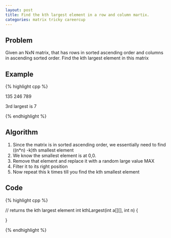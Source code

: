 ```yaml
---
layout: post
title: Find the kth largest element in a row and column martix.
categories: matrix tricky careercup
---
```


## Problem 
Given an NxN matrix, that has rows in sorted ascending order and columns in ascending sorted order. Find the kth largest element in this matrix

## Example
{% highlight cpp %}

135
246 
789

3rd largest is 7

{% endhighlight %}

## Algorithm
1. Since the matrix is in sorted ascending order, we essentially need to find ((n*n) -k)th smallest element
2. We know the smallest element is at 0,0.
3. Remove that element and replace it with a random large value MAX
4. Filter it to its right position
5. Now repeat this k times till you find the kth smallest element

## Code
{% highlight cpp %}

// returns the kth largest element
int kthLargest(int a[][], int n) {

}

{% endhighlight %}


